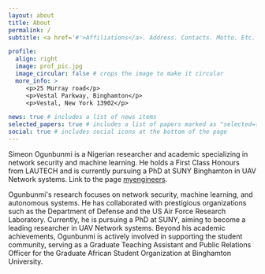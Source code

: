 ```yaml
---
layout: about
title: About
permalink: /
subtitle: <a href='#'>Affiliations</a>. Address. Contacts. Motto. Etc.

profile:
  align: right
  image: prof_pic.jpg
  image_circular: false # crops the image to make it circular
  more_info: >
     <p>25 Murray road</p>
     <p>Vestal Parkway, Binghamton</p>
     <p>Vestal, New York 13902</p>

news: true # includes a list of news items
selected_papers: true # includes a list of papers marked as "selected={true}"
social: true # includes social icons at the bottom of the page
---
```


Simeon Ogunbunmi is a Nigerian researcher and academic specializing in network security and machine learning. He holds a First Class Honours from LAUTECH and is currently pursuing a PhD at SUNY Binghamton in UAV Network systems. Link to the page [myengineers](https://www.myengineers.com.ng/2024/12/04/lautech-graduate-excells-at-suny-university-binghamton-credits-foundation-to-undergraduate-studies/).

Ogunbunmi's research focuses on network security, machine learning, and autonomous systems. He has collaborated with prestigious organizations such as the Department of Defense and the US Air Force Research Laboratory. Currently, he is pursuing a PhD at SUNY, aiming to become a leading researcher in UAV Network systems. Beyond his academic achievements, Ogunbunmi is actively involved in supporting the student community, serving as a Graduate Teaching Assistant and Public Relations Officer for the Graduate African Student Organization at Binghamton University.